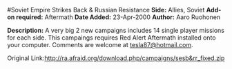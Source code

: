 #Soviet Empire Strikes Back & Russian Resistance
**Side:** Allies, Soviet
**Add-on required:** Aftermath
**Date Added:** 23-Apr-2000
**Author:** Aaro Ruohonen

**Description:** A very big 2 new campaigns includes 14 single player missions for each side. This campaings requires Red Alert Aftermath installed onto your computer. Comments are welcome at tesla87@hotmail.com.

Original Link:http://ra.afraid.org/download.php/campaigns/sesb&rr_fixed.zip
